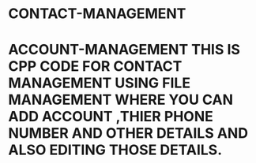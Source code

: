# CONTACT-MANAGEMENT
# ACCOUNT-MANAGEMENT THIS IS CPP CODE FOR CONTACT MANAGEMENT USING FILE MANAGEMENT WHERE YOU CAN ADD ACCOUNT ,THIER PHONE NUMBER AND OTHER DETAILS AND ALSO EDITING THOSE DETAILS.
